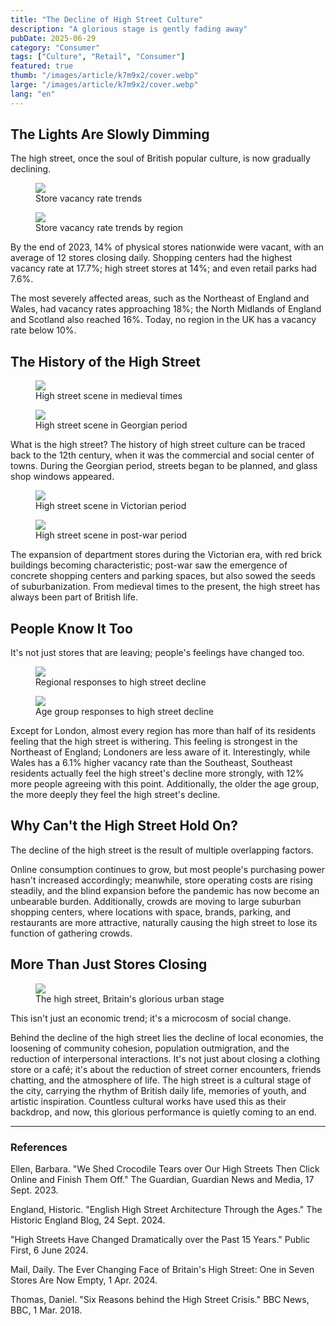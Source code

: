 ```yaml
---
title: "The Decline of High Street Culture"
description: "A glorious stage is gently fading away"
pubDate: 2025-06-29
category: "Consumer"
tags: ["Culture", "Retail", "Consumer"]
featured: true
thumb: "/images/article/k7m9x2/cover.webp"
large: "/images/article/k7m9x2/cover.webp"
lang: "en"
---
```


## The Lights Are Slowly Dimming

The high street, once the soul of British popular culture, is now gradually declining.

<div class="img-row">
  <figure>
    <img src="/images/article/k7m9x2/a1.webp" />
    <figcaption>Store vacancy rate trends</figcaption>
  </figure>
  <figure>
    <img src="/images/article/k7m9x2/a2.webp"/>
    <figcaption>Store vacancy rate trends by region</figcaption>
  </figure>
</div>

By the end of 2023, 14% of physical stores nationwide were vacant, with an average of 12 stores closing daily. Shopping centers had the highest vacancy rate at 17.7%; high street stores at 14%; and even retail parks had 7.6%.

The most severely affected areas, such as the Northeast of England and Wales, had vacancy rates approaching 18%; the North Midlands of England and Scotland also reached 16%. Today, no region in the UK has a vacancy rate below 10%.

## The History of the High Street

<div class="img-row">
  <figure>
    <img src="/images/article/k7m9x2/b1.webp" />
    <figcaption>High street scene in medieval times</figcaption>
  </figure>
  <figure>
    <img src="/images/article/k7m9x2/b2.webp"/>
    <figcaption>High street scene in Georgian period</figcaption>
  </figure>
</div>

What is the high street? The history of high street culture can be traced back to the 12th century, when it was the commercial and social center of towns. During the Georgian period, streets began to be planned, and glass shop windows appeared.

<div class="img-row">
  <figure>
    <img src="/images/article/k7m9x2/c1.webp" />
    <figcaption>High street scene in Victorian period</figcaption>
  </figure>
  <figure>
    <img src="/images/article/k7m9x2/c2.webp"/>
    <figcaption>High street scene in post-war period</figcaption>
  </figure>
</div>

The expansion of department stores during the Victorian era, with red brick buildings becoming characteristic; post-war saw the emergence of concrete shopping centers and parking spaces, but also sowed the seeds of suburbanization. From medieval times to the present, the high street has always been part of British life.

## People Know It Too

It's not just stores that are leaving; people's feelings have changed too.

<div class="img-row">
  <figure>
    <img src="/images/article/k7m9x2/d1.webp" />
    <figcaption>Regional responses to high street decline</figcaption>
  </figure>
  <figure>
    <img src="/images/article/k7m9x2/d2.webp"/>
    <figcaption>Age group responses to high street decline</figcaption>
  </figure>
</div>

Except for London, almost every region has more than half of its residents feeling that the high street is withering. This feeling is strongest in the Northeast of England; Londoners are less aware of it. Interestingly, while Wales has a 6.1% higher vacancy rate than the Southeast, Southeast residents actually feel the high street's decline more strongly, with 12% more people agreeing with this point. Additionally, the older the age group, the more deeply they feel the high street's decline.

## Why Can't the High Street Hold On?

The decline of the high street is the result of multiple overlapping factors.

Online consumption continues to grow, but most people's purchasing power hasn't increased accordingly; meanwhile, store operating costs are rising steadily, and the blind expansion before the pandemic has now become an unbearable burden. Additionally, crowds are moving to large suburban shopping centers, where locations with space, brands, parking, and restaurants are more attractive, naturally causing the high street to lose its function of gathering crowds.

## More Than Just Stores Closing

<div class="img-row">
  <figure>
    <img src="/images/article/k7m9x2/f1.webp" />
    <figcaption>The high street, Britain's glorious urban stage</figcaption>
  </figure>
</div>

This isn't just an economic trend; it's a microcosm of social change.

Behind the decline of the high street lies the decline of local economies, the loosening of community cohesion, population outmigration, and the reduction of interpersonal interactions. It's not just about closing a clothing store or a café; it's about the reduction of street corner encounters, friends chatting, and the atmosphere of life. The high street is a cultural stage of the city, carrying the rhythm of British daily life, memories of youth, and artistic inspiration. Countless cultural works have used this as their backdrop, and now, this glorious performance is quietly coming to an end.

- - -
### References

Ellen, Barbara. "We Shed Crocodile Tears over Our High Streets Then Click Online and Finish Them Off." The Guardian, Guardian News and Media, 17 Sept. 2023.

England, Historic. "English High Street Architecture Through the Ages." The Historic England Blog, 24 Sept. 2024.

"High Streets Have Changed Dramatically over the Past 15 Years." Public First, 6 June 2024.

Mail, Daily. The Ever Changing Face of Britain's High Street: One in Seven Stores Are Now Empty, 1 Apr. 2024.

Thomas, Daniel. "Six Reasons behind the High Street Crisis." BBC News, BBC, 1 Mar. 2018. 